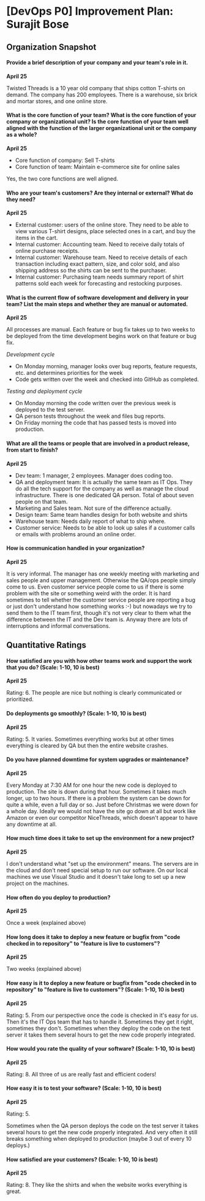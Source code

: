 # [DevOps P0] Improvement Plan: Surajit Bose

## Organization Snapshot

#### Provide a brief description of your company and your team's role in it.

**April 25** 

Twisted Threads is a 10 year old company that ships cotton T-shirts on demand. The company has 200 employees. There is a warehouse, six brick and mortar stores, and one online store. 

#### What is the core function of your team? What is the core function of your company or organizational unit? Is the core function of your team well aligned with the function of the larger organizational unit or the company as a whole?

**April 25** 

* Core function of company: Sell T-shirts 
* Core function of team: Maintain e-commerce site for online sales

Yes, the two core functions are well aligned.

#### Who are your team's customers? Are they internal or external? What do they need?

**April 25** 

* External customer: users of the online store. They need to be able to view various T-shirt designs, place selected ones in a cart, and buy the items in the cart.
* Internal customer: Accounting team. Need to receive daily totals of online purchase receipts.
* Internal customer: Warehouse team. Need to receive details of each transaction including exact pattern, size, and color sold, and also shipping address so the shirts can be sent to the purchaser.
* Internal customer: Purchasing team needs summary report of shirt patterns sold each week for forecasting and restocking purposes.

#### What is the current flow of software development and delivery in your team? List the main steps and whether they are manual or automated. 

**April 25** 

All processes are manual. Each feature or bug fix takes up to two weeks to be deployed from the time development begins work on that feature or bug fix.
 
*Development cycle*

* On Monday morning, manager looks over bug reports, feature requests, etc. and determines priorities for the week 
* Code gets written over the week and checked into GitHub as completed.

*Testing and deployment cycle*

* On Monday morning the code written over the previous week is deployed to the test server.
* QA person tests throughout the week and files bug reports.
* On Friday morning the code that has passed tests is moved into production. 

#### What are all the teams or people that are involved in a product release, from start to finish? 

**April 25** 

* Dev team: 1 manager, 2 employees. Manager does coding too.
* QA and deployment team: It is actually the same team as IT Ops. They do all the tech support for the company as well as manage the cloud infrastructure. There is one dedicated QA person. Total of about seven people on that team.
* Marketing and Sales team. Not sure of the difference actually.
* Design team: Same team handles design for both website and shirts
* Warehouse team: Needs daily report of what to ship where.
* Customer service: Needs to be able to look up sales if a customer calls or emails with problems around an online order.

#### How is communication handled in your organization? 

**April 25** 

It is very informal. The manager has one weekly meeting with marketing and sales people and upper management. Otherwise the QA/ops people simply come to us. Even customer service people come to us if there is some problem with the site or something weird with the order. It is hard sometimes to tell whether the customer service people are reporting a bug or just don't understand how something works :-) but nowadays we try to send them to the IT team first, though it's not very clear to them what the difference between the IT and the Dev team is. Anyway there are lots of interruptions and informal conversations. 

## Quantitative Ratings

#### How satisfied are you with how other teams work and support the work that you do? (Scale: 1-10, 10 is best)

**April 25** 

Rating: 6. The people are nice but nothing is clearly communicated or prioritized. 

#### Do deployments go smoothly? (Scale: 1-10, 10 is best)

**April 25** 

Rating: 5. It varies. Sometimes everything works but at other times everything is cleared by QA but then the entire website crashes.

#### Do you have planned downtime for system upgrades or maintenance? 

**April 25** 

Every Monday at 7:30 AM for one hour the new code is deployed to production. The site is down during that hour. Sometimes it takes much longer, up to two hours. If there is a problem the system can be down for quite a while, even a full day or so. Just before Christmas we were down for a whole day. Ideally we would not have the site go down at all but work like Amazon or even our competitor NiceThreads, which doesn't appear to have any downtime at all. 

#### How much time does it take to set up the environment for a new project? 

**April 25** 

I don't understand what "set up the environment" means. The servers are in the cloud and don't need special setup to run our software. On our local machines we use Visual Studio and it doesn't take long to set up a new project on the machines. 

#### How often do you deploy to production? 

**April 25** 

Once a week (explained above)

#### How long does it take to deploy a new feature or bugfix from "code checked in to repository" to "feature is live to customers"? 

**April 25** 

Two weeks (explained above)

#### How easy is it to deploy a new feature or bugfix from "code checked in to repository" to "feature is live to customers"? (Scale: 1-10, 10 is best)

**April 25** 

Rating: 5. From our perspective once the code is checked in it's easy for us. Then it's the IT Ops team that has to handle it. Sometimes they get it right, sometimes they don't. Sometimes when they deploy the code on the test server it takes them several hours to get the new code properly integrated. 

#### How would you rate the quality of your software? (Scale: 1-10, 10 is best)

**April 25** 

Rating: 8. All three of us are really fast and efficient coders!

#### How easy it is to test your software? (Scale: 1-10, 10 is best)

**April 25** 

Rating: 5. 

Sometimes when the QA person deploys the code on the test server it takes several hours to get the new code properly integrated. And very often it still breaks something when deployed to production (maybe 3 out of every 10 deploys.)

#### How satisfied are your customers? (Scale: 1-10, 10 is best) 

**April 25** 

Rating: 8. They like the shirts and when the website works everything is great.